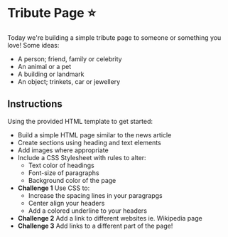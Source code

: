 # Tribute Page ⭐️ 
Today we're building a simple tribute page to someone or something you love! Some ideas:

- A person; friend, family or celebrity
- An animal or a pet
- A building or landmark
- An object; trinkets, car or jewellery

## Instructions
Using the provided HTML template to get started:
- Build a simple HTML page similar to the news article
- Create sections using heading and text elements
- Add images where appropriate
- Include a CSS Stylesheet with rules to alter:
    - Text color of headings
    - Font-size of paragraphs
    - Background color of the page
- **Challenge 1** Use CSS to:
    - Increase the spacing lines in your paragrapgs
    - Center align your headers
    - Add a colored underline to your headers
- **Challenge 2** Add a link to different websites ie. Wikipedia page
- **Challenge 3** Add links to a different part of the page!
